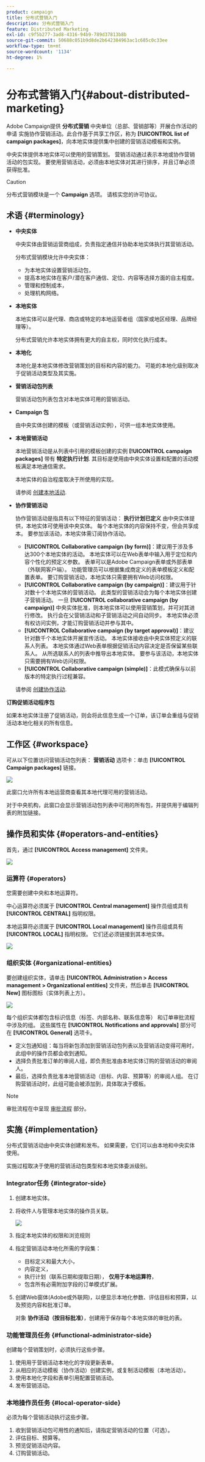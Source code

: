 ```yaml
---
product: campaign
title: 分布式营销入门
description: 分布式营销入门
feature: Distributed Marketing
exl-id: c9f5b277-3ad8-4316-94b9-789d37813b8b
source-git-commit: 50688c051b9d8de2b642384963ac1c685c0c33ee
workflow-type: tm+mt
source-wordcount: '1134'
ht-degree: 1%

---
```


# 分布式营销入门{#about-distributed-marketing}

Adobe Campaign提供 **分布式营销** 中央单位（总部、营销部等）开展合作活动的申请 实施协作营销活动。此合作基于共享工作区，称为 **[!UICONTROL list of campaign packages]**，向本地实体提供集中创建的营销活动模板和实例。

中央实体提供本地实体可以使用的营销策划。 营销活动通过表示本地或协作营销活动的包实现。 要使用营销活动，必须由本地实体对其进行排序，并且订单必须获得批准。

>[!CAUTION]
>
>分布式营销模块是一个 **Campaign** 选项。 请核实您的许可协议。

## 术语 {#terminology}

* **中央实体**

   中央实体由营销运营商组成，负责指定通信并协助本地实体执行其营销活动。

   分布式营销模块允许中央实体：

   * 为本地实体设置营销活动包，
   * 提高本地实体在客户/潜在客户通信、定位、内容等选择方面的自主程度。
   * 管理和控制成本，
   * 处理机构网络。

* **本地实体**

   本地实体可以是代理、商店或特定的本地运营者组（国家或地区经理、品牌经理等）。

   分布式营销允许本地实体拥有更大的自主权，同时优化执行成本。

* **本地化**

   本地化是本地实体修改营销策划的目标和内容的能力。 可能的本地化级别取决于促销活动类型及其实施。

* **营销活动包列表**

   营销活动包列表包含对本地实体可用的营销活动。

* **Campaign 包**

   由中央实体创建的模板（或营销活动实例），可供一组本地实体使用。

* **本地营销活动**

   本地营销活动是从列表中引用的模板创建的实例 **[!UICONTROL campaign packages]** 带有 **特定执行计划**. 其目标是使用由中央实体设置和配置的活动模板满足本地通信需求。

   本地实体的自治程度取决于所使用的实现。

   请参阅 [创建本地活动](creating-a-local-campaign.md).

* **协作营销活动**

   协作营销活动是指具有以下特征的营销活动： **执行计划已定义** 由中央实体提供，本地实体可使用该中央实体。 每个本地实体的内容保持不变，但会共享成本。 要参加该活动，本地实体需订阅协作活动。

   * **[!UICONTROL Collaborative campaign (by form)]**：建议用于涉及多达300个本地实体的活动。 本地实体可以在Web表单中输入用于定位和内容个性化的预定义参数。 表单可以是Adobe Campaign表单或外部表单（外联网客户端）。 功能管理员可以根据集成商定义的表单模板定义和配置表单。 要订购营销活动，本地实体只需要拥有Web访问权限。
   * **[!UICONTROL Collaborative campaign (by campaign)]**：建议用于针对数十个本地实体的营销活动。 此类型的营销活动会为每个本地实体创建子营销活动。 一旦 **[!UICONTROL collaborative campaign (by campaign)]** 中央实体批准，则本地实体可以使用营销策划，并可对其进行修改。 执行会在父营销活动和子营销活动之间自动同步。 本地实体必须有权访问实例，才能订购营销活动并参与其中。
   * **[!UICONTROL Collaborative campaign (by target approval)]**：建议针对数千个本地实体开展宣传活动。 本地实体接收由中央实体预定义的联系人列表。 本地实体通过Web表单根据促销活动内容决定是否保留某些联系人。 从所选联系人的列表中推导出本地实体。 要参与该活动，本地实体只需要拥有Web访问权限。
   * **[!UICONTROL Collaborative campaign (simple)]**：此模式确保与以前版本的特定执行过程兼容。

   请参阅 [创建协作活动](creating-a-collaborative-campaign.md).

**订购促销活动程序包**

如果本地实体注册了促销活动，则会将此信息生成一个订单，该订单会重组与促销活动本地化相关的所有信息。

## 工作区 {#workspace}

可从以下位置访问营销活动包列表： **营销活动** 选项卡：单击 **[!UICONTROL Campaign packages]** 链接。

![](assets/mkg_dist_home_local_op.png)

此窗口允许所有本地运营商查看其本地代理可用的营销活动。

对于中央机构，此窗口会显示营销活动包列表中可用的所有包，并提供用于编辑列表的附加链接。

## 操作员和实体 {#operators-and-entities}

首先，通过 **[!UICONTROL Access management]** 文件夹。

![](assets/s_advuser_mkg_dist_tree.png)

### 运算符 {#operators}

您需要创建中央和本地运算符。

中心运算符必须属于 **[!UICONTROL Central management]** 操作员组或具有 **[!UICONTROL CENTRAL]** 指明权限。

本地运算符必须属于 **[!UICONTROL Local management]** 操作员组或具有 **[!UICONTROL LOCAL]** 指明权限。 它们还必须链接到其本地实体。

![](assets/s_advuser_mkg_dist_local_create.png)

### 组织实体 {#organizational-entities}

要创建组织实体，请单击 **[!UICONTROL Administration > Access management > Organizational entities]** 文件夹，然后单击 **[!UICONTROL New]** 图标图标（实体列表上方）。

![](assets/s_advuser_mkg_dist_local_list.png)

每个组织实体都包含标识信息（标签、内部名称、联系信息等） 和订单审批流程中涉及的组。 这些属性在 **[!UICONTROL Notifications and approvals]** 部分可在 **[!UICONTROL General]** 选项卡。

* 定义包通知组：每当将新包添加到营销活动包列表以及营销活动变得可用时，此组中的操作员都会收到通知。
* 选择负责批准订单的审阅人组，即负责批准由本地实体订购的营销活动的审阅人。
* 最后，选择负责批准本地营销活动（目标、内容、预算等）的审阅人组。 在订购营销活动时，此组可能会被添加到，具体取决于模板。

>[!NOTE]
>
>审批流程在中呈现 [审批流程](creating-a-local-campaign.md#approval-process) 部分。

## 实施 {#implementation}

分布式营销活动由中央实体创建和发布。 如果需要，它们可以由本地和中央实体使用。

实施过程取决于使用的营销活动包类型和本地实体委派级别。

### Integrator任务 {#integrator-side}

1. 创建本地实体。
1. 将收件人与管理本地实体的操作员关联。

   ![](assets/mkg_dist_local_entity_association.png)

1. 指定本地实体的权限和浏览规则
1. 指定营销活动本地化所需的字段集：

   * 目标定义和最大大小，
   * 内容定义，
   * 执行计划（联系日期和提取日期）， **仅用于本地运算符**，
   * 包含所有必需附加字段的订单模式扩展。

1. 创建Web窗体(Adobe或外联网)，以便显示本地化参数、评估目标和预算，以及预览内容和批准订单。

   对象 **协作活动（按目标批准）**，创建用于保存每个本地实体的审批的表。

### 功能管理员任务 {#functional-administrator-side}

创建每个营销策划时，必须执行这些步骤。

1. 使用用于营销活动本地化的字段更新表单。
1. 从相应的活动模板（协作活动）创建实例，或复制活动模板（本地活动）。
1. 使用本地化字段和表单引用配置营销活动。
1. 发布营销活动。

### 本地操作员任务 {#local-operator-side}

必须为每个营销活动执行这些步骤。

1. 收到营销活动包可用性的通知后，请指定营销活动的位置（可选）。
1. 评估目标、预算等。
1. 预览促销活动内容。
1. 订购营销活动。
